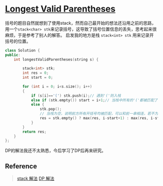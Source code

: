 ﻿# [Longest Valid Parentheses](https://leetcode.com/problems/longest-valid-parentheses/description/)

括号的题目自然就想到了使用stack，然而自己最开始的想法还沿用之前的思路，用一个`stack<char> stk`来记录括号，这导致了括号位置信息的丢失，思考起来很麻烦，于是参考了别人的解答。
启发我的地方是栈 `stack<int> stk` 用来记录开括号的位置。

```cpp
class Solution {
public:
    int longestValidParentheses(string s) {
        
        stack<int> stk;
        int res = 0;
        int start = 0;
        
        for (int i = 0; i<s.size(); i++)
        {
            if (s[i]=='(') stk.push(i);// 遇到'('则入栈
            else if (stk.empty()) start = i+1;// 当栈中所有的'('都被匹配了，又遇到闭括号，表示此处需要断开
            else {
                stk.pop();
                // 当栈为空，说明前方所有开括号均被匹配，可以和前一串相连，若不为空则不相连
                res = stk.empty() ? max(res, i-start+1) : max(res, i-stk.top());
            }
        }
        return res;
    }
};
```
DP的解法我还不太熟悉，今后学习了DP后再来研究。

## Reference
> [stack 解法](http://www.cnblogs.com/grandyang/p/4424731.html)
> [DP 解法](http://bangbingsyb.blogspot.com/2014/11/leetcode-longest-valid-parentheses.html)




















































































































































































































































